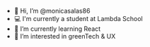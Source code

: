- 👋 Hi, I’m @monicasalas86
- 💻 I'm currently a student at Lambda School
- 🌱 I’m currently learning React
- 👀 I’m interested in greenTech & UX

